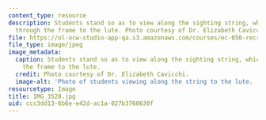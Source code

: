 ```yaml
---
content_type: resource
description: Students stand so as to view along the sighting string, which passes
  through the frame to the lute. Photo courtesy of Dr. Elizabeth Cavicchi.
file: https://ol-ocw-studio-app-qa.s3.amazonaws.com/courses/ec-050-recreate-experiments-from-history-inform-the-future-from-the-past-galileo-january-iap-2010/ccc3dd136b6ee42dac1a027b3760630f_IMG_3528.jpg
file_type: image/jpeg
image_metadata:
  caption: Students stand so as to view along the sighting string, which passes through
    the frame to the lute.
  credit: Photo courtesy of Dr. Elizabeth Cavicchi.
  image-alt: 'Photo of students viewing along the string to the lute. '
resourcetype: Image
title: IMG_3528.jpg
uid: ccc3dd13-6b6e-e42d-ac1a-027b3760630f
---
```

